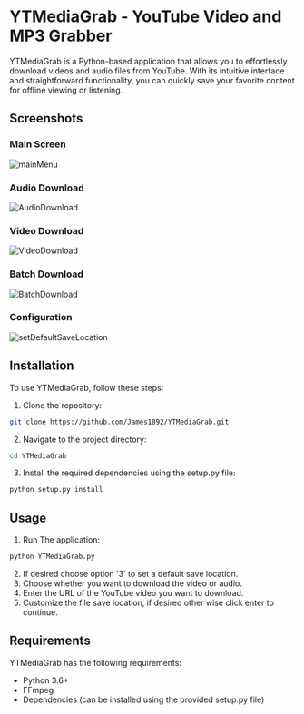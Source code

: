 ﻿# YTMediaGrab - YouTube Video and MP3 Grabber

YTMediaGrab is a Python-based application that allows you to effortlessly download videos and audio files from YouTube. With its intuitive interface and straightforward functionality, you can quickly save your favorite content for offline viewing or listening.


## Screenshots

### Main Screen
![mainMenu](https://github.com/James1892/YTMediaGrab/assets/26960992/4b58752e-7f1f-4712-8d5d-bc3b545b0fd8)

### Audio Download
![AudioDownload](https://github.com/James1892/YTMediaGrab/assets/26960992/57ea8331-e81d-4e6a-9b38-b1a26e003178)

### Video Download
![VideoDownload](https://github.com/James1892/YTMediaGrab/assets/26960992/2f430eee-d302-41fe-80cc-713058ea6dc0)

### Batch Download
![BatchDownload](https://github.com/James1892/YTMediaGrab/assets/26960992/19472296-b635-4985-a21c-d1999a8558f1)

### Configuration
![setDefaultSaveLocation](https://github.com/James1892/YTMediaGrab/assets/26960992/278c4aee-9f6f-47a5-b880-aabb2b41b45b)

## Installation
To use YTMediaGrab, follow these steps:

1. Clone the repository: 
```bash
git clone https://github.com/James1892/YTMediaGrab.git
```

2. Navigate to the project directory:
```bash
cd YTMediaGrab
```
3. Install the required dependencies using the setup.py file:
```bash
python setup.py install
```
## Usage
1. Run The application:
```bash
python YTMediaGrab.py
```
2. If desired choose option '3' to set a default save location.
3. Choose whether you want to download the video or audio. 
4. Enter the URL of the YouTube video you want to download.
5. Customize the file save location, if desired other wise click enter to continue.

## Requirements
YTMediaGrab has the following requirements:

- Python 3.6+
- FFmpeg
- Dependencies (can be installed using the provided setup.py file)
